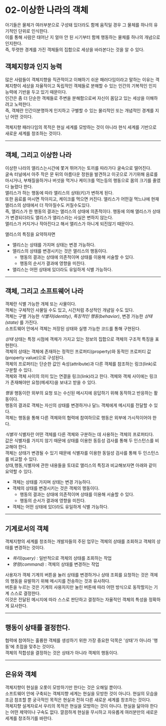 02-이상한 나라의 객체
===========

아기들은 물체가 여러부분으로 구성돼 있더라도 함께 움직일 경우 그 물체를 하나의 유기적인 단위로 인식한다.    
이를 통해 사람은 태어난 지 얼마 안 된 시기부터  함께 행동하는 물체를 하나의 개념으로 인지한다.     
즉, 뚜렷한 경계를 가진 객체들의 집합으로 세상을 바라본다는 것을 알 수 있다.    

## 객체지향과 인지 능력
많은 사람들이 객체지향을 직관적이고 이해하기 쉬운 패러다임이라고 말하는 이유는 객체지향이 세상을 자율적이고 독립적인 객체들로 분해할 수 있는 인간의 기복적인 인지 능력에 기반을 두고 있기 때문이다.    
인간은 좀 더 단순한 객체들로 주변을 분해함으로써 자신이 몸담고 있는 세상을 이해하려고 노력한다.    
즉, 객체란 인간이분명하게 인지하고 구별할 수 있는 물리적인 또는 개념적인 경계를 지닌 어떤 것이다.
    
객체지향 패러다임의 목적은 현실 세계를 모방하는 것이 아니라 현식 세계를 기반으로 새로운 세계를 창조하는 것이다.    
* * *
## 객체, 그리고 이상한 나라

이상한 나라의 앨리스는시간에 쫓겨 뛰어가는 토끼를 따라가다 굴속으로 떨어진다.    
굴속 터널에서 아주 작은 문 뒤의 아름다운 정원을 발견하고 이곳으로 가기위해 음료를 마시거나, 부채질을하거나 버섯을 먹거나 케이크를 먹는등의 행동으로 몸의 크기를 줄였다 늘렸다 한다.    
앨리스가 하는 행동에 따라 앨리스의 상태(키)가 변하게 된다.    
또한 음료를 마시면 작아지고, 케이크를 먹으면 커진다. 앨리스가 어떤걸 먹느냐에 현재 앨리스의 상태에서 더 작아질수도 커질수도있다.     
즉, 앨리스가 한 행동의 결과는 앨리스의 상태에 의존적이다. 행동에 의해 앨리스가 상태가 변경되더라도 앨리스가 앨리스라는 사실은 변하지 않는다.     
앨리스가 커지거나 작아진다고 해서 앨리스가 아니게 되진않기 때문이다.

앨리스의 특징을 요약하자면

* 앨리스는 상태를 가지며 상태는 변경 가능하다.
* 앨리스의 상태를 변경시키는 것은 앨리스의 행동이다.
    - 행동의 결과는 상태에 의존적이며 상태를 이용해 서술할 수 있다.
    - 행동의 순서가 결과에 영향을 미친다.
* 앨리스는 어떤 상태에 있더라도 유일하게 식별 가능하다.   

* * *
## 객체, 그리고 소프트웨어 나라
객체란 식별 가능한 개체 또는 사물이다.     
객체는 구체적인 사물일 수도 있고, 시간처럼 추상적인 개념일 수도 있다.     
객체는 구별 가능한 *식별자(identity)*, *특징적인 행동(behavior)*, 변경 가능한 *상태(state)* 를 가진다.     
소프트웨어 안에서 객체는 저장된 상태와 실행 가능한 코드를 통해 구현된다.

*상태*
상태는 특정 시점에 객체가 가지고 있는 정보의 집합으로 객체의 구조적 특징을 표현한다.     
객체의 상태는 객체에 존재하는 정적인 프로퍼티(property)와 동적인 프로퍼티 값(property value)으로 구성된다.     
객체의 프로퍼티는 단순한 값인 속성(attribute)과 다른 객체를 참조하는 링크(link)로 구분할 수 있다.     
객체와 객체 사이의 의미 있는 연결을 링크(link)라고 한다. 객체와 객체 사이에는 링크가 존재해야만 요청(메세지)을 보내고 받을 수 있다.    

*행동*
행동이란 외부의 요청 또는 수신된 메시지에 응답하기 위해 동작하고 반응하는 활동이다.    
행동의 결과로 객체는 자신의 상태를 변경하거나 달느 객체에게 메시지를 전달할 수 있다.     
객체는 행동을 통해 다른 객체와의 협력에 참여하므로 행동은 외부에 가시적이어야 한다.   

*식별자*
식별자란 어떤 객체를 다른 객체와 구분하는 데 사용하는 객체의 프로퍼티다.   
값은 식별자를 가지지 않기 때문에 상태를 이용한 동등성 검사를 통해 두 인스턴스를 비교해야 한다.     
객체는 상태가 변경될 수 있기 때문에 식별자를 이용한 동일성 검사를 통해 두 인스턴스를 비교할 수 있다.    
상태,행동,식별자에 관한 내용들을 토대로 앨리스의 특징과 비교해보자면 아래와 같이 요약할 수 있다.    

* 객체는 상태를 가지며 상태는 변경 가능하다.
* 객체의 상태를 변경시키는 것은 객체의 행동이다.
  * 행동의 결과는 상태에 의존적이며 상태를 이용해 서술할 수 있다.
  * 행동의 순서가 결과에 영향을 미친다.
* 객체는 어떤 상태에 있더라도 유일하게 식별 가능하다.

* * *
## 기계로서의 객체
객체지향의 세계를 창조하는 개발자들의 주된 업무는 객체의 상태를 조회하고 객체의 상태를 변경하는 것이다.
* *쿼리(query)* : 일반적으로 객체의 상태를 조회하는 작업
* *명령(command)* : 객체의 상태를 변경하는 작업

사용자가 객체 기계의 버튼을 눌러 상태를 변경하거나 상태 조회를 요청하는 것은 객체의 행동을 유발하기 위해 메시지를 전송하는 것과 유사하다.    
버튼을 누르는 것은 기계의 사용자지만 눌린 버튼에 따라 어떤 방식으로 동작할지는 기계 스스로 결정한다.    
이것은 전달된 메시지에 따라 스스로 판단하고 결정하는 자율적인 객체의 특성을 정확하게 묘사한다.   

* * *
## 행동이 상태를 결정한다.
협력에 참여하는 훌륭한 객체를 생성하기 위한 가장 중요한 덕목은 '상태'가 아니라 '행동'에 초접을 맞추는 것이다.     
객체의 적합성을 결정하는 것은 상태가 아니라 객체의 행동이다.

* * *
## 은유와 객체
객체지향이 현실을 오롯이 모방하기만 한다는 것은 오해일 뿐이다.     
소프트웨어 안에 구축되는 객체지향 세계는 현실을 모방한 것이 아니다. 현실의 모습을 조금 참조할 뿐 궁극적인 목적은 현실과 전혀 다른 새로운 세계를 창조하는 것이다.     
객체지향 설계자로서 우리의 목적은 현실을 모방하는 것이 아니다. 현실을 닮아야 한다는 어떤 제약이나 구속도 없다. 깔끔하게 현실을 무시하고 자유롭게 여러분만의 새로운 세계를 창조하기를 바란다.
